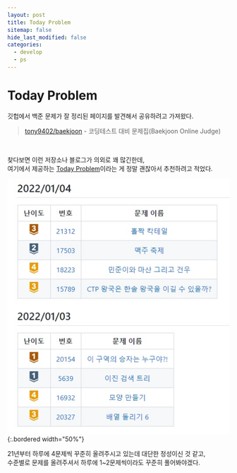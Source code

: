 ```yaml
---
layout: post
title: Today Problem
sitemap: false
hide_last_modified: false
categories:
  - develop
  - ps
---
```

# Today Problem
깃헙에서 백준 문제가 잘 정리된 페이지를 발견해서 공유하려고 가져왔다.  
> [tony9402/baekjoon](https://github.com/tony9402/baekjoon) - 코딩테스트 대비 문제집(Baekjoon Online Judge)

<br>

찾다보면 이런 저장소나 블로그가 의외로 꽤 많긴한데,  
여기에서 제공하는 [Today Problem](https://github.com/tony9402/baekjoon/blob/main/picked.md)이라는 게 정말 괜찮아서 추천하려고 적었다.  

![](/assets/img/blog/develop/ps/today-problem.jpg){:.bordered width="50%"}  

21년부터 하루에 4문제씩 꾸준히 올려주시고 있는데 대단한 정성이신 것 같고,  
수준별로 문제를 올려주셔서 하루에 1~2문제씩이라도 꾸준히 풀어봐야겠다.